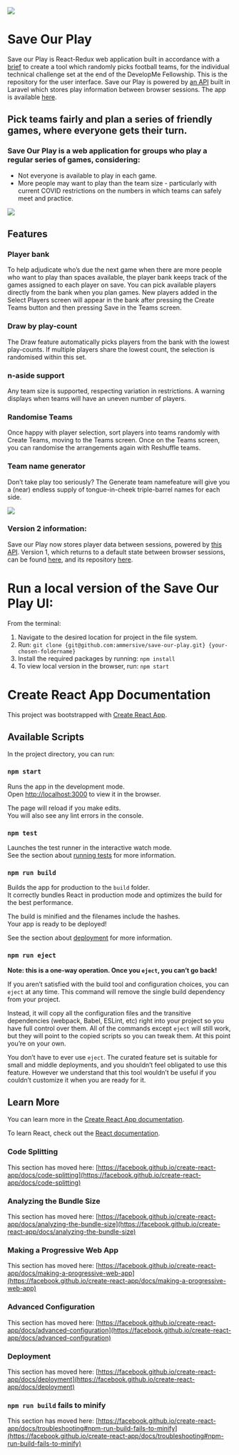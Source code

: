 ![](src/assets/s-o-p.jpg)

# Save Our Play 

Save our Play is React-Redux web application built in accordance with a [brief](https://3.basecamp.com/4525821/buckets/18134884/documents/2886516324) to create a tool which randomly picks football teams, for the individual technical challenge set at the end of the DevelopMe Fellowship. This is the repository for the user interface. Save our Play is powered by [an API](https://github.com/ammersive/tp-back) built in Laravel which stores play information between browser sessions. The app is available [here](https://ammersive.github.io/save-our-play/).

## Pick teams fairly and plan a series of friendly games, where everyone gets their turn.

### Save Our Play is a web application for groups who play a regular series of games, considering:

- Not everyone is available to play in each game.
- More people may want to play than the team size - particularly with current COVID restrictions on the numbers in which teams can safely meet and practice.

![](src/assets/select-players.jpg)

## Features

### Player bank 

To help adjudicate who’s due the next game when there are more people who want to play than spaces available, the player bank keeps track of the games assigned to each player on save. You can pick available players directly from the bank when you plan games. New players added in the Select Players screen will appear in the bank after pressing the Create Teams button and then pressing Save in the Teams screen.

### Draw by play-count

The Draw feature automatically picks players from the bank with the lowest play-counts. If multiple players share the lowest count, the selection is randomised within this set. 

### n-aside support

Any team size is supported, respecting variation in restrictions. A warning displays when teams will have an uneven number of players.

### Randomise Teams

Once happy with player selection, sort players into teams randomly with Create Teams, moving to the Teams screen. Once on the Teams screen, you can randomise the arrangements again with Reshuffle teams.

### Team name generator

Don’t take play too seriously? The Generate team namefeature will give you a (near) endless supply of tongue-in-cheek triple-barrel names for each side.

![](src/assets/teams.jpg)

###  Version 2 information:

Save our Play now stores player data between sessions, powered by [this API](https://github.com/ammersive/tp-back). Version 1, which returns to a default state between browser sessions, can be found [here](https://ammersive.github.io/team-picker/), and its repository [here](https://github.com/ammersive/team-picker).

# Run a local version of the Save Our Play UI:

From the terminal:

1. Navigate to the desired location for project in the file system.
2. Run: `git clone {git@github.com:ammersive/save-our-play.git} {your-chosen-foldername}` 
3. Install the required packages by running: `npm install`
4. To view local version in the browser, run: `npm start`

# Create React App Documentation

This project was bootstrapped with [Create React App](https://github.com/facebook/create-react-app).

## Available Scripts

In the project directory, you can run:

### `npm start`

Runs the app in the development mode.\
Open [http://localhost:3000](http://localhost:3000) to view it in the browser.

The page will reload if you make edits.\
You will also see any lint errors in the console.

### `npm test`

Launches the test runner in the interactive watch mode.\
See the section about [running tests](https://facebook.github.io/create-react-app/docs/running-tests) for more information.

### `npm run build`

Builds the app for production to the `build` folder.\
It correctly bundles React in production mode and optimizes the build for the best performance.

The build is minified and the filenames include the hashes.\
Your app is ready to be deployed!

See the section about [deployment](https://facebook.github.io/create-react-app/docs/deployment) for more information.

### `npm run eject`

**Note: this is a one-way operation. Once you `eject`, you can’t go back!**

If you aren’t satisfied with the build tool and configuration choices, you can `eject` at any time. This command will remove the single build dependency from your project.

Instead, it will copy all the configuration files and the transitive dependencies (webpack, Babel, ESLint, etc) right into your project so you have full control over them. All of the commands except `eject` will still work, but they will point to the copied scripts so you can tweak them. At this point you’re on your own.

You don’t have to ever use `eject`. The curated feature set is suitable for small and middle deployments, and you shouldn’t feel obligated to use this feature. However we understand that this tool wouldn’t be useful if you couldn’t customize it when you are ready for it.

## Learn More

You can learn more in the [Create React App documentation](https://facebook.github.io/create-react-app/docs/getting-started).

To learn React, check out the [React documentation](https://reactjs.org/).

### Code Splitting

This section has moved here: [https://facebook.github.io/create-react-app/docs/code-splitting](https://facebook.github.io/create-react-app/docs/code-splitting)

### Analyzing the Bundle Size

This section has moved here: [https://facebook.github.io/create-react-app/docs/analyzing-the-bundle-size](https://facebook.github.io/create-react-app/docs/analyzing-the-bundle-size)

### Making a Progressive Web App

This section has moved here: [https://facebook.github.io/create-react-app/docs/making-a-progressive-web-app](https://facebook.github.io/create-react-app/docs/making-a-progressive-web-app)

### Advanced Configuration

This section has moved here: [https://facebook.github.io/create-react-app/docs/advanced-configuration](https://facebook.github.io/create-react-app/docs/advanced-configuration)

### Deployment

This section has moved here: [https://facebook.github.io/create-react-app/docs/deployment](https://facebook.github.io/create-react-app/docs/deployment)

### `npm run build` fails to minify

This section has moved here: [https://facebook.github.io/create-react-app/docs/troubleshooting#npm-run-build-fails-to-minify](https://facebook.github.io/create-react-app/docs/troubleshooting#npm-run-build-fails-to-minify)
